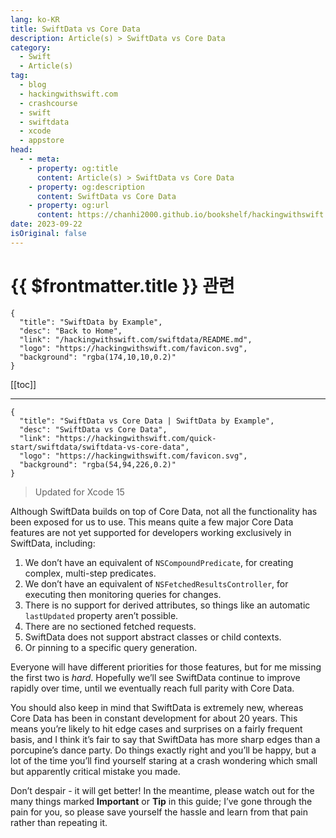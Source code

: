 ```yaml
---
lang: ko-KR
title: SwiftData vs Core Data
description: Article(s) > SwiftData vs Core Data
category:
  - Swift
  - Article(s)
tag: 
  - blog
  - hackingwithswift.com
  - crashcourse
  - swift
  - swiftdata
  - xcode
  - appstore
head:
  - - meta:
    - property: og:title
      content: Article(s) > SwiftData vs Core Data
    - property: og:description
      content: SwiftData vs Core Data
    - property: og:url
      content: https://chanhi2000.github.io/bookshelf/hackingwithswift.com/swiftdata/swiftdata-vs-core-data.html
date: 2023-09-22
isOriginal: false
---
```


# {{ $frontmatter.title }} 관련

```component VPCard
{
  "title": "SwiftData by Example",
  "desc": "Back to Home",
  "link": "/hackingwithswift.com/swiftdata/README.md",
  "logo": "https://hackingwithswift.com/favicon.svg",
  "background": "rgba(174,10,10,0.2)"
}
```

[[toc]]

---

```component VPCard
{
  "title": "SwiftData vs Core Data | SwiftData by Example",
  "desc": "SwiftData vs Core Data",
  "link": "https://hackingwithswift.com/quick-start/swiftdata/swiftdata-vs-core-data", 
  "logo": "https://hackingwithswift.com/favicon.svg",
  "background": "rgba(54,94,226,0.2)"
}
```

> Updated for Xcode 15

Although SwiftData builds on top of Core Data, not all the functionality has been exposed for us to use. This means quite a few major Core Data features are not yet supported for developers working exclusively in SwiftData, including:

1. We don’t have an equivalent of `NSCompoundPredicate`, for creating complex, multi-step predicates.
2. We don’t have an equivalent of `NSFetchedResultsController`, for executing then monitoring queries for changes.
3. There is no support for derived attributes, so things like an automatic `lastUpdated` property aren’t possible.
4. There are no sectioned fetched requests.
5. SwiftData does not support abstract classes or child contexts.
6. Or pinning to a specific query generation.

Everyone will have different priorities for those features, but for me missing the first two is *hard*. Hopefully we’ll see SwiftData continue to improve rapidly over time, until we eventually reach full parity with Core Data.

You should also keep in mind that SwiftData is extremely new, whereas Core Data has been in constant development for about 20 years. This means you’re likely to hit edge cases and surprises on a fairly frequent basis, and I think it’s fair to say that SwiftData has more sharp edges than a porcupine’s dance party. Do things exactly right and you’ll be happy, but a lot of the time you’ll find yourself staring at a crash wondering which small but apparently critical mistake you made.

Don’t despair - it will get better! In the meantime, please watch out for the many things marked **Important** or **Tip** in this guide; I’ve gone through the pain for you, so please save yourself the hassle and learn from that pain rather than repeating it.

